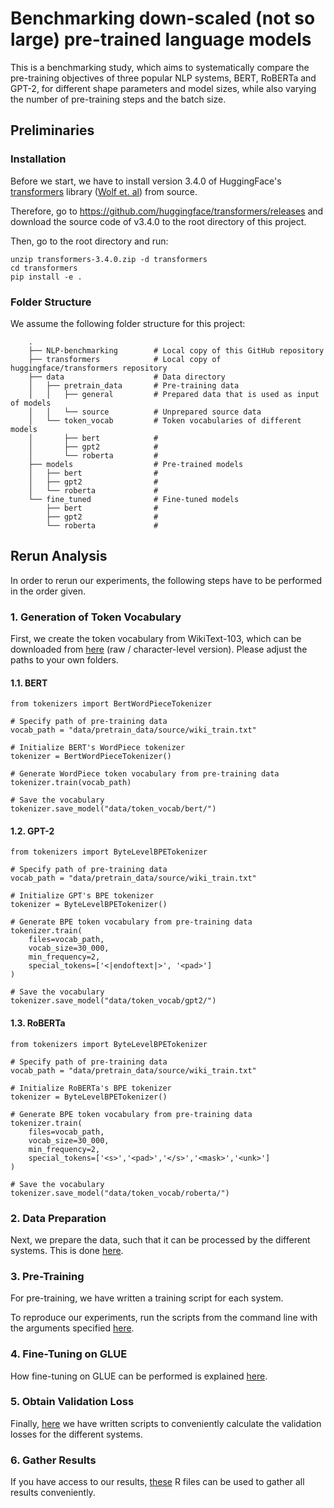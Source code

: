 # Benchmarking down-scaled (not so large) pre-trained language models

This is a benchmarking study, which aims to systematically  compare  the  pre-training  objectives of three popular NLP systems, BERT, RoBERTa and GPT-2, for different shape parameters and model sizes,  while  also  varying  the  number  of  pre-training steps and the batch size.

## Preliminaries

### Installation

Before we start, we have to install version 3.4.0 of HuggingFace's [transformers](https://github.com/huggingface/transformers) library ([Wolf et. al](https://arxiv.org/abs/1910.03771)) from source.

Therefore, go to https://github.com/huggingface/transformers/releases and download the source code of v3.4.0 to the root directory of this project.

Then, go to the root directory and run:

```
unzip transformers-3.4.0.zip -d transformers
cd transformers
pip install -e .
```

### Folder Structure

We assume the following folder structure for this project:
```
    .
    ├── NLP-benchmarking        # Local copy of this GitHub repository
    ├── transformers            # Local copy of huggingface/transformers repository
    ├── data                    # Data directory
    │   ├── pretrain_data       # Pre-training data
    │   │   ├── general         # Prepared data that is used as input of models
    │   │   └── source          # Unprepared source data 
    │   └── token_vocab         # Token vocabularies of different models
    │       ├── bert            #
    │       ├── gpt2            #
    │       └── roberta         #
    ├── models                  # Pre-trained models
    │   ├── bert                #
    │   ├── gpt2                # 
    │   └── roberta             # 
    └── fine_tuned              # Fine-tuned models
        ├── bert                # 
        ├── gpt2                # 
        └── roberta             # 
```

## Rerun Analysis

In order to rerun our experiments, the following steps have to be performed in the order given.

### 1. Generation of Token Vocabulary

First, we create the token vocabulary from WikiText-103, which can be downloaded from [here](https://www.salesforce.com/products/einstein/ai-research/the-wikitext-dependency-language-modeling-dataset/) (raw / character-level version). Please adjust the paths to your own folders.

#### 1.1. BERT
```
from tokenizers import BertWordPieceTokenizer

# Specify path of pre-training data
vocab_path = "data/pretrain_data/source/wiki_train.txt"

# Initialize BERT's WordPiece tokenizer 
tokenizer = BertWordPieceTokenizer()

# Generate WordPiece token vocabulary from pre-training data
tokenizer.train(vocab_path)

# Save the vocabulary
tokenizer.save_model("data/token_vocab/bert/")
```

#### 1.2. GPT-2
```
from tokenizers import ByteLevelBPETokenizer

# Specify path of pre-training data
vocab_path = "data/pretrain_data/source/wiki_train.txt"

# Initialize GPT's BPE tokenizer 
tokenizer = ByteLevelBPETokenizer()

# Generate BPE token vocabulary from pre-training data
tokenizer.train(
    files=vocab_path, 
    vocab_size=30_000, 
    min_frequency=2, 
    special_tokens=['<|endoftext|>', '<pad>']
)

# Save the vocabulary
tokenizer.save_model("data/token_vocab/gpt2/")

```

#### 1.3. RoBERTa
```
from tokenizers import ByteLevelBPETokenizer

# Specify path of pre-training data
vocab_path = "data/pretrain_data/source/wiki_train.txt"

# Initialize RoBERTa's BPE tokenizer 
tokenizer = ByteLevelBPETokenizer()

# Generate BPE token vocabulary from pre-training data
tokenizer.train(
    files=vocab_path, 
    vocab_size=30_000, 
    min_frequency=2, 
    special_tokens=['<s>','<pad>','</s>','<mask>','<unk>']
)

# Save the vocabulary
tokenizer.save_model("data/token_vocab/roberta/")
```

### 2. Data Preparation

Next, we prepare the data, such that it can be processed by the different systems. This is done [here](https://github.com/PMSchulze/NLP-benchmarking/tree/master/data_preparation).

### 3. Pre-Training

For pre-training, we have written a training script for each system. 

To reproduce our experiments, run the scripts from the command line with the arguments specified [here](https://github.com/PMSchulze/NLP-benchmarking/tree/master/pretraining).

### 4. Fine-Tuning on GLUE

How fine-tuning on GLUE can be performed is explained [here](https://github.com/PMSchulze/NLP-benchmarking/tree/master/glue).

### 5. Obtain Validation Loss

Finally, [here](https://github.com/PMSchulze/NLP-benchmarking/tree/master/evaluation) we have written scripts to conveniently calculate the validation losses for the different systems.

### 6. Gather Results

If you have access to our results, [these](https://github.com/PMSchulze/NLP-benchmarking/tree/master/results) R files can be used to gather all results conveniently. 
